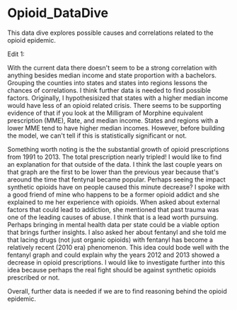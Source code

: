 # Opioid_DataDive
This data dive explores possible causes and correlations related to the opioid epidemic.

Edit 1: 

  With the current data there doesn't seem to be a strong correlation with anything besides median income and state proportion with a bachelors. Grouping the counties into states and states into regions lessons the chances of correlations. I think further data is needed to find possible factors. Originally, I hypothesisized that states with a higher median income would have less of an opioid related crisis. There seems to be supporting evidence of that if you look at the Milligram of Morphine equivalent prescription (MME), Rate, and median income. States and regions with a lower MME tend to have higher median incomes. However, before building the model, we can't tell if this is statistically significant or not. 
  
  
Something worth noting is the the substantial growth of opioid prescriptions from 1991 to 2013. The total prescription nearly tripled! I would like to find an explanation for that outside of the data. I think the last couple years on that graph are the first to be lower than the previous year because that's areound the time that fentynal became popular. Perhaps seeing the impact synthetic opioids have on people caused this minute decrease?
I spoke with a good friend of mine who happens to be a former opioid addict and she explained to me her experience with opioids. When asked about external factors that could lead to addiction, she mentioned that past trauma was one of the leading causes of abuse. I think that is a lead worth pursuing. Perhaps bringing in mental health data per state could be a viable option that brings further insights. I also asked her about fentanyl and she told me that lacing drugs (not just organic opioids) with fentanyl has become a relatively recent (2010 era) phenomenon.
This idea could bode well with the fentanyl graph and could explain why the years 2012 and 2013 showed a decrease in opioid prescriptions. I would like to investigate further into this idea because perhaps the real fight should be against synthetic opioids prescribed or not.

Overall, further data is needed if we are to find reasoning behind the opioid epidemic.
